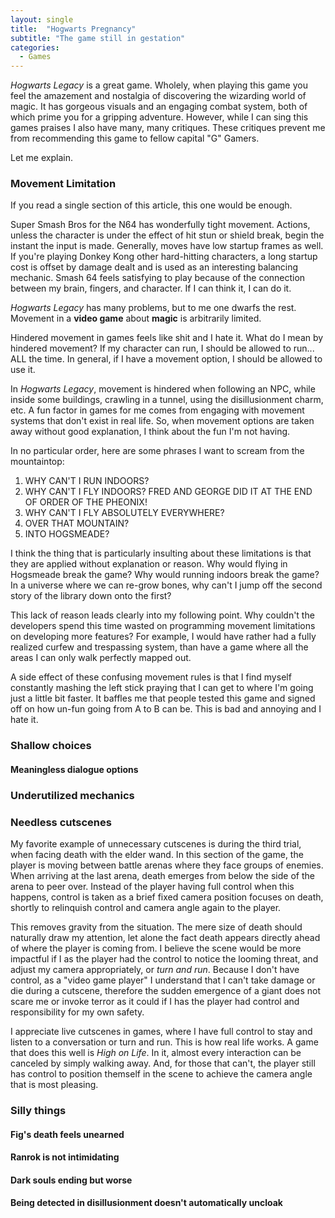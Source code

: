 ```yaml
---
layout: single
title:  "Hogwarts Pregnancy"
subtitle: "The game still in gestation"
categories: 
  - Games
---
```


_Hogwarts Legacy_ is a great game.
Wholely, when playing this game you feel the amazement and nostalgia of discovering the wizarding world of magic.
It has gorgeous visuals and an engaging combat system, both of which prime you for a gripping adventure.
However, while I can sing this games praises I also have many, many critiques.
These critiques prevent me from recommending this game to fellow capital "G" Gamers.

Let me explain.

### Movement Limitation

If you read a single section of this article, this one would be enough.

Super Smash Bros for the N64 has wonderfully tight movement.
Actions, unless the character is under the effect of hit stun or shield break, begin the instant the input is made.
Generally, moves have low startup frames as well.
If you're playing Donkey Kong other hard-hitting characters, a long startup cost is offset by damage dealt and is used as an interesting balancing mechanic.
Smash 64 feels satisfying to play because of the connection between my brain, fingers, and character.
If I can think it, I can do it.

_Hogwarts Legacy_ has many problems, but to me one dwarfs the rest.
Movement in a **video game** about **magic** is arbitrarily limited.

Hindered movement in games feels like shit and I hate it.
What do I mean by hindered movement?
If my character can run, I should be allowed to run... ALL the time.
In general, if I have a movement option, I should be allowed to use it.

In _Hogwarts Legacy_, movement is hindered when following an NPC, while inside some buildings, crawling in a tunnel, using the disillusionment charm, etc.
A fun factor in games for me comes from engaging with movement systems that don't exist in real life.
So, when movement options are taken away without good explanation, I think about the fun I'm not having.

In no particular order, here are some phrases I want to scream from the mountaintop:

1. WHY CAN'T I RUN INDOORS?
1. WHY CAN'T I FLY INDOORS? FRED AND GEORGE DID IT AT THE END OF ORDER OF THE PHEONIX!
1. WHY CAN'T I FLY ABSOLUTELY EVERYWHERE?
11. OVER THAT MOUNTAIN?
11. INTO HOGSMEADE?

I think the thing that is particularly insulting about these limitations is that they are applied without explanation or reason.
Why would flying in Hogsmeade break the game?
Why would running indoors break the game?
In a universe where we can re-grow bones, why can't I jump off the second story of the library down onto the first?

This lack of reason leads clearly into my following point.
Why couldn't the developers spend this time wasted on programming movement limitations on developing more features?
For example, I would have rather had a fully realized curfew and trespassing system, than have a game where all the areas I can only walk perfectly mapped out.

A side effect of these confusing movement rules is that I find myself constantly mashing the left stick praying that I can get to where I'm going just a little bit faster.
It baffles me that people tested this game and signed off on how un-fun going from A to B can be.
This is bad and annoying and I hate it.

### Shallow choices

#### Meaningless dialogue options

### Underutilized mechanics

### Needless cutscenes

My favorite example of unnecessary cutscenes is during the third trial, when facing death with the elder wand.
In this section of the game, the player is moving between battle arenas where they face groups of enemies.
When arriving at the last arena, death emerges from below the side of the arena to peer over.
Instead of the player having full control when this happens, control is taken as a brief fixed camera position focuses on death, shortly to relinquish control and camera angle again to the player.

This removes gravity from the situation.
The mere size of death should naturally draw my attention, let alone the fact death appears directly ahead of where the player is coming from.
I believe the scene would be more impactful if I as the player had the control to notice the looming threat, and adjust my camera appropriately, or _turn and run_.
Because I don't have control, as a "video game player" I understand that I can't take damage or die during a cutscene, therefore the sudden emergence of a giant does not scare me or invoke terror as it could if I has the player had control and responsibility for my own safety.

I appreciate live cutscenes in games, where I have full control to stay and listen to a conversation or turn and run.
This is how real life works.
A game that does this well is _High on Life_.
In it, almost every interaction can be canceled by simply walking away.
And, for those that can't, the player still has control to position themself in the scene to achieve the camera angle that is most pleasing.

### Silly things

#### Fig's death feels unearned
#### Ranrok is not intimidating
#### Dark souls ending but worse
#### Being detected in disillusionment doesn't automatically uncloak